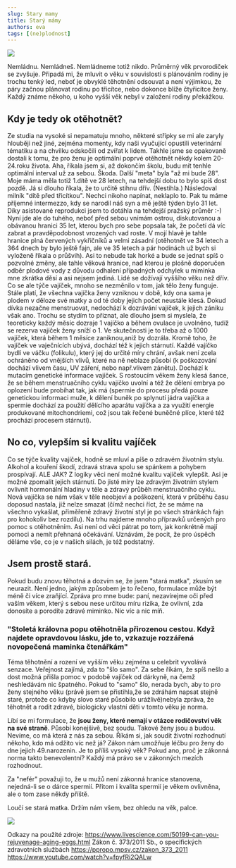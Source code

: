 ```yaml
---
slug: Stary mamy
title: Starý mámy
authors: eva
tags: [(ne)plodnost]
---
```


![]([https://hackmd.io/_uploads/BkgnND5h2.jpg](https://imgur.com/a/ybEJq0b))

Nemládnu. Nemládneš. Nemládneme totiž nikdo. Průměrný věk prvorodiček se zvyšuje. Připadá mi, že mluvit o věku v souvislosti s plánováním rodiny je trochu tenký led, neboť je obvyklé těhotnění odsouvat a není výjimkou, že páry začnou plánovat rodinu po třicítce, nebo dokonce blíže čtyřicítce ženy. Každý známe někoho, u koho vyšší věk nebyl v založení rodiny překážkou.

## Kdy je tedy ok otěhotnět?
Ze studia na vysoké si nepamatuju mnoho, některé střípky se mi ale zaryly hlouběji než jiné, zejména momenty, kdy naši vyučující opustili veterinární tématiku a na chvilku odskočili od zvířat k lidem. Takhle jsme se opakovaně dostali k tomu, že pro ženu je optimální poprvé otěhotnět někdy kolem 20-24.roku života. Aha, říkala jsem si, až dokončím školu, budu mít tenhle optimální interval už za sebou. Škoda. Další "meta" byla "až mi bude 28". Moje máma měla totiž 1.dítě ve 28 letech, na tehdejší dobu to bylo spíš dost pozdě. Já si dlouho říkala, že to určitě stihnu dřív. (Nestihla.) Následoval milník "dítě před třicítkou". Nechci nikoho napínat, neklaplo to. Pak tu máme příjemné intermezzo, kdy se narodil náš syn a mě ještě týden bylo 31 let. Díky asistované reprodukci jsem to dotáhla na tehdejší pražský průměr :-)
Nyní jde ale do tuhého, neboť před sebou vnímám ostrou, diskutovanou a obávanou hranici 35 let, kterou bych pro sebe popsala tak, že početí dá víc zabrat a pravděpodobnost vrozených vad roste. V mojí hlavě je tahle hranice plná červených vykřičníků a velmi zásadní (otěhotnět ve 34 letech a 364 dnech by bylo ještě fajn, ale ve 35 letech a pár hodinách už bych si vyloženě říkala o průšvih). Asi to nebude tak horké a bude se jednat spíš o pozvolné změny, ale tahle věková hranice, nad kterou je plošně doporučen odběr plodové vody z důvodu odhalení případných odchylek u miminka mne zkrátka děsí a asi nejsem jediná.
Lidé se dožívají vyššího věku než dřív. Co se ale týče vajíček, mnoho se nezměnilo v tom, jak tělo ženy funguje. Stále platí, že všechna vajíčka ženy vzniknou v době, kdy ona sama je plodem v děloze své matky a od té doby jejich počet neustále klesá. Dokud dívka nezačne menstruovat, nedochází k dozrávání vajíček, k jejich zániku však ano. Trochu se stydím to přiznat, ale dlouho jsem si myslela, že teoreticky každý měsíc dozraje 1 vajíčko a během ovulace je uvolněno, tudíž se rezerva vajíček ženy sníží o 1. Ve skutečnosti je to třeba až o 1000 vajíček, která během 1 měsíce zaniknou,aniž by dozrála. Kromě toho, že vajíček ve vaječnících ubývá, dochází též k jejich stárnutí. Každé vajíčko bydlí ve váčku (folikulu), který jej do určité míry chrání, avšak není zcela ochráněno od vnějších vlivů, které na ně neblaze působí (k poškozování dochází vlivem času, UV záření, nebo např.vlivem zánětu). Dochází k mutacím genetické informace vajíček. S rostoucím věkem ženy klesá šance, že se během menstruačního cyklu vajíčko uvolní a též že dělení embrya po oplození bude probíhat tak, jak má (spermie do procesu předá pouze genetickou informaci muže, k dělení buněk po splynutí jádra vajíčka a spermie dochází za použití dělícího aparátu vajíčka a za využití energie produkované mitochondriemi, což jsou tak řečené buněčné plíce, které též prochází procesem stárnutí).

## No co, vylepším si kvalitu vajíček
Co se týče kvality vajíček, hodně se mluví a píše o zdravém životním stylu. Alkohol a kouření škodí, zdravá strava spolu se spánkem a pohybem prospívají. ALE JAK? Z logiky věci není možné kvalitu vajíček vylepšit. Asi je možné zpomalit jejich stárnutí. Do jisté míry lze zdravým životním stylem ovlivnit hormonální hladiny v těle a zdravý průběh menstruačního cyklu. Nová vajíčka se nám však v těle neobjeví a poškození, která v průběhu času doposud nastala, již nelze smazat (čímž nechci říct, že se máme na všechno vykašlat, přiměřeně zdravý životní styl je po všech stránkách fajn pro kohokoliv bez rozdílu).
Na trhu najdeme mnoho přípravků určených pro pomoc s otěhotněním. Asi není od věci pátrat po tom, jak konkrétně mají pomoci a nemít přehnaná očekávání. Uznávám, že pocit, že pro úspěch děláme vše, co je v našich silách, je též podstatný. 

## Jsem prostě stará.
Pokud budu znovu těhotná a dozvím se, že jsem "stará matka", zkusím se neurazit. Není jedno, jakým způsobem je to řečeno, formulace může být méně či více zraňjící. Zpráva pro mne bude: paní, nezavírejme oči před vaším věkem, který s sebou nese určitou míru rizika, že ovlivní, zda donosíte a porodíte zdravé miminko. Nic víc a nic míň. 

### "Stoletá královna popu otěhotněla přirozenou cestou. Když najdete opravdovou lásku, jde to, vzkazuje rozzářená novopečená maminka čtenářkám"
Téma těhotnění a rození ve vyšším věku zejména u celebrit vyvolává senzace. Veřejnost zajímá, zda to "šlo samo". Za sebe říkám, že spíš nešlo a dost možná přišla pomoc v podobě vajíček od dárkyně, na čemž neshledávám nic špatného. Pokud to "samo" šlo, nerada bych, aby to pro ženy stejného věku (právě jsem se přistihla,že se zdráhám napsat stejně staré, protože co kdyby slovo staré působilo urážlivě)nebyla zpráva, že těhotnět a rodit zdravé, biologicky vlastní děti v tomto věku je norma.

Líbí se mi formulace, že **jsou ženy, které nemají v otázce rodičovství věk na své straně**. Působí konejšivě, bez soudu. Takové ženy jsou a budou. Nevíme, co má která z nás za sebou. Říkám si, jak soudit životní rozhodnutí někoho, kdo má odžito víc než já? Zákon nám umožňuje léčbu pro ženy do dne jejich 49.narozenin. Je to příliš vysoký věk? Pokud ano, proč je zákonná norma takto benevolentní? Každý má právo se v zákonných mezích rozhodnout. 

 Za "nefér" považuji to, že u mužů není zákonná hranice stanovena, nejedná-li se o dárce spermií. Přitom i kvalita spermií je věkem ovlivněna, ale o tom zase někdy příště.
 
Loučí se stará matka. Držím nám všem, bez ohledu na věk, palce.

![](https://hackmd.io/_uploads/ry30Ewq3h.jpg)



Odkazy na použité zdroje:
https://www.livescience.com/50199-can-you-rejuvenage-aging-eggs.html
Zákon č. 373/2011 Sb., o specifických zdravotních službách https://ppropo.mpsv.cz/zakon_373_2011
https://www.youtube.com/watch?v=fpyfRi2QALw

